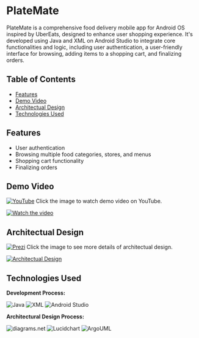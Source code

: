 # PlateMate
PlateMate is a comprehensive food delivery mobile app for Android OS inspired by UberEats, designed to enhance user shopping experience. It's developed using Java and XML on Android Studio to integrate core functionalities and logic, including user authentication, a user-friendly interface for browsing, adding items to a shopping cart, and finalizing orders.

## Table of Contents
- [Features](#features)
- [Demo Video](#demo-video)
- [Architectual Design](#architectual-design)
- [Technologies Used](#technologies-used)

## Features
- User authentication
- Browsing multiple food categories, stores, and menus
- Shopping cart functionality
- Finalizing orders

## Demo Video 
[![YouTube](https://img.shields.io/badge/YouTube-FF0000?style=plastic&logo=youtube&logoColor=white)](https://www.youtube.com/watch?v=N_yUfrnbgWI)
Click the image to watch demo video on YouTube.

[![Watch the video](https://img.youtube.com/vi/N_yUfrnbgWI/maxresdefault.jpg)](https://youtu.be/N_yUfrnbgWI)

## Architectual Design 
[![Prezi](https://img.shields.io/badge/Prezi-%233181FF?style=plastic&logo=prezi&logoColor=white&logoSize=auto)](https://prezi.com/view/kiFUg0jNey3zD5mN1ctl/)
Click the image to see more details of architectual design.

[![Architectual Design](https://github.com/Ryo-samuraiJP/Ryo-samuraiJP/blob/main/img/PlateMateArchitecture.png)](https://prezi.com/view/kiFUg0jNey3zD5mN1ctl/) 

## <a name="#technologies-used"></a>Technologies Used

**Development Process:**

![Java](https://custom-icon-badges.demolab.com/badge/Java-5382A1.svg?style=for-the-badge&logo=java&logoColor=gray&color=f89820)
![XML](https://img.shields.io/badge/xml%20-%20?style=for-the-badge&logo=xml&logoSize=auto&color=%23005FAD)
![Android Studio](https://img.shields.io/badge/Android%20Studio-3DDC84?style=for-the-badge&logo=android-studio&logoColor=white)

**Architectural Design Process:**

![diagrams.net](https://img.shields.io/badge/diagrams.net-F08705?style=for-the-badge&logo=diagrams.net&logoColor=white&logoSize=auto)
![Lucidchart](https://custom-icon-badges.demolab.com/badge/Lucidchart-f96b13?style=for-the-badge&logo=lucidchart&logoSize=auto&labelColor=F3F3F3)
![ArgoUML](https://custom-icon-badges.demolab.com/badge/ArgoUML-8DAED3?style=for-the-badge&logo=argo-uml&logoSize=auto)
